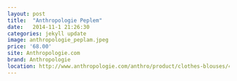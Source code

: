 ```yaml
---
layout: post
title:  "Anthropologie Peplem"
date:   2014-11-1 21:26:30
categories: jekyll update
image: anthropologie_peplam.jpeg
price: '68.00'
site: Anthropologie.com
brand: Anthropologie
location: http://www.anthropologie.com/anthro/product/clothes-blouses/4112081244997.jsp?cm_sp=Grid-_-4112081244997-_-Regular_32
---
```

